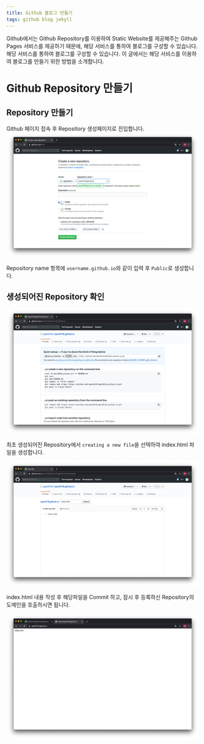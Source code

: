 ```yaml
---
title: Github 블로그 만들기
tags: github blog jekyll
---
```


  Github에서는 Github Repository를 이용하여 Static Website를 제공해주는 Github 
  Pages 서비스를 제공하기 때문에,
해당 서비스를 통하여 블로그를 구성할 수 있습니다. <!--more--> 
해당 서비스를 통하여 블로그를 구성할 수 있습니다. <!--more--> 
  이 글에서는 해당 서비스를 이용하여 블로그를 만들기 위한 방법을 소개합니다.

# Github Repository 만들기
## Repository 만들기

Github 페이지 접속 후 Repository 생성페이지로 진입합니다.
![github Repository 새페이지](/assets/images/github-blog/github-repository-new.png)

Repository name 항목에 `username.github.io`와 같이 입력 후 `Public`로 생성합니다.

## 생성되어진 Repository 확인
![github Repository 만들기](/assets/images/github-blog/github-repository-initialize.png)

최초 생성되어진 Repository에서 `creating a new file`을 선택하여 index.html 파일을 생성합니다.

![index.html 파일 만들기](/assets/images/github-blog/github-repository-create-index.png)

index.html 내용 작성 후 해당파일을 Commit 하고,
잠시 후 등록하신 Repository의 도메인을 호출하시면 됩니다.

![URL 호출](/assets/images/github-blog/github-repository-call-index.png)










<!--more-->
